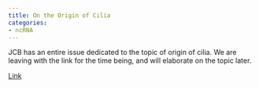 ```yaml
---
title: On the Origin of Cilia
categories:
- ncRNA
---
```

JCB has an entire issue dedicated to the topic of origin of cilia. We are
leaving with the link for the time being, and will elaborate on the topic
later.
<!--more-->

[Link](http://jcb.rupress.org/content/197/6/697.short)

